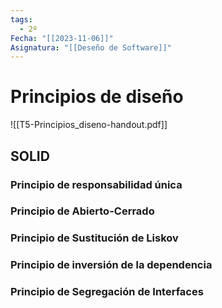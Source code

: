 ```yaml
---
tags:
  - 2º
Fecha: "[[2023-11-06]]"
Asignatura: "[[Deseño de Software]]"
---
```

# Principios de diseño

![[T5-Principios_diseno-handout.pdf]]

## SOLID

### Principio de responsabilidad única

### Principio de Abierto-Cerrado

### Principio de Sustitución de Liskov

### Principio de inversión de la dependencia

### Principio de Segregación de Interfaces



